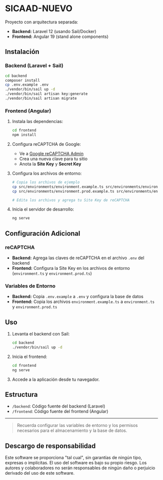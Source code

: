 # SICAAD-NUEVO

Proyecto con arquitectura separada:

- **Backend:** Laravel 12 (usando Sail/Docker)
- **Frontend:** Angular 19 (stand alone components)

## Instalación

### Backend (Laravel + Sail)

```sh
cd backend
composer install
cp .env.example .env
./vendor/bin/sail up -d
./vendor/bin/sail artisan key:generate
./vendor/bin/sail artisan migrate
```

### Frontend (Angular)

1. Instala las dependencias:
   ```sh
   cd frontend
   npm install
   ```

2. Configura reCAPTCHA de Google:
   - Ve a [Google reCAPTCHA Admin](https://www.google.com/recaptcha/admin)
   - Crea una nueva clave para tu sitio
   - Anota la **Site Key** y **Secret Key**

3. Configura los archivos de entorno:
   ```sh
   # Copia los archivos de ejemplo
   cp src/environments/environment.example.ts src/environments/environment.ts
   cp src/environments/environment.prod.example.ts src/environments/environment.prod.ts
   
   # Edita los archivos y agrega tu Site Key de reCAPTCHA
   ```

4. Inicia el servidor de desarrollo:
   ```sh
   ng serve
   ```

## Configuración Adicional

### reCAPTCHA
- **Backend:** Agrega las claves de reCAPTCHA en el archivo `.env` del backend
- **Frontend:** Configura la Site Key en los archivos de entorno (`environment.ts` y `environment.prod.ts`)

### Variables de Entorno
- **Backend:** Copia `.env.example` a `.env` y configura la base de datos
- **Frontend:** Copia los archivos `environment.example.ts` a `environment.ts` y `environment.prod.ts`

## Uso

1. Levanta el backend con Sail:  
   ```sh
   cd backend
   ./vendor/bin/sail up -d
   ```
2. Inicia el frontend:  
   ```sh
   cd frontend
   ng serve
   ```
3. Accede a la aplicación desde tu navegador.

## Estructura

- `/backend`: Código fuente del backend (Laravel)
- `/frontend`: Código fuente del frontend (Angular)

---

> Recuerda configurar las variables de entorno y los permisos necesarios para el almacenamiento y la base de datos.

## Descargo de responsabilidad

Este software se proporciona "tal cual", sin garantías de ningún tipo, expresas o implícitas. El uso del software es bajo su propio riesgo. Los autores y colaboradores no serán responsables de ningún daño o perjuicio derivado del uso de este software.